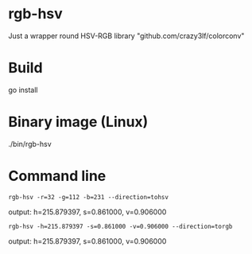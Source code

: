 # rgb-hsv
Just a wrapper round HSV-RGB library "github.com/crazy3lf/colorconv"

# Build
go install

# Binary image (Linux)
./bin/rgb-hsv

# Command line
```
rgb-hsv -r=32 -g=112 -b=231 --direction=tohsv
```
output:
h=215.879397, s=0.861000, v=0.906000

```
rgb-hsv -h=215.879397 -s=0.861000 -v=0.906000 --direction=torgb
```
output:
h=215.879397, s=0.861000, v=0.906000